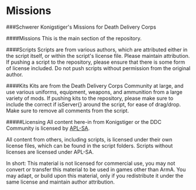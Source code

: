 # Missions
###Schwerer Konigstiger's Missions for Death Delivery Corps

####Missions
This is the main section of the repository.

####Scripts
Scripts are from various authors, which are attributed either in the script itself, or within the script's license file. Please maintain attribution. If pushing a script to the repository, please ensure that there is some form of license included. Do not push scripts without permission from the original author.

####Kits
Kits are from the Death Delivery Corps Community at large, and use various uniforms, equipment, weapons, and ammunition from a large variety of mods. If pushing kits to the repository, please make sure to include the correct if isServer{} around the script, for ease of drag/drop. Make sure to remove all comments from the script.

#####Licensing
All content here-in from Konigstiger or the DDC Community is licensed by [APL-SA](http://www.bistudio.com/community/licenses/arma-public-license-share-alike).

All content from others,  including scripts, is licensed under their own license files, which can be found in the script folders. Scripts without licenses are licensed under APL-SA.

In short: This material is not licensed for commercial use, you may not convert or transfer this material to be used in games other than ArmA. You may adapt, or build upon this material, only if you redistribute it under the same license and maintain author attribution.
